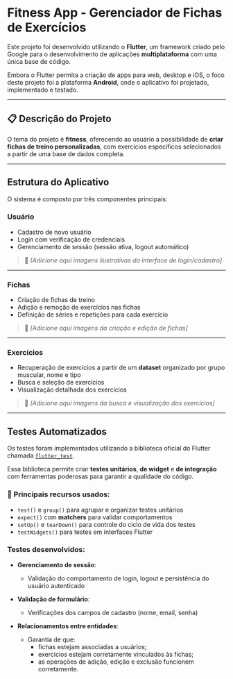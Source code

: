 # Fitness App - Gerenciador de Fichas de Exercícios

Este projeto foi desenvolvido utilizando o **Flutter**, um framework criado pelo Google para o desenvolvimento de aplicações **multiplataforma** com uma única base de código.

Embora o Flutter permita a criação de apps para web, desktop e iOS, o foco deste projeto foi a plataforma **Android**, onde o aplicativo foi projetado, implementado e testado.

---

## 📋 Descrição do Projeto

O tema do projeto é **fitness**, oferecendo ao usuário a possibilidade de **criar fichas de treino personalizadas**, com exercícios específicos selecionados a partir de uma base de dados completa.

---

## Estrutura do Aplicativo

O sistema é composto por três componentes principais:

### Usuário
- Cadastro de novo usuário
- Login com verificação de credenciais
- Gerenciamento de sessão (sessão ativa, logout automático)

> 📸 *[Adicione aqui imagens ilustrativas da interface de login/cadastro]*

---

### Fichas
- Criação de fichas de treino
- Adição e remoção de exercícios nas fichas
- Definição de séries e repetições para cada exercício

> 📸 *[Adicione aqui imagens da criação e edição de fichas]*

---

### Exercícios
- Recuperação de exercícios a partir de um **dataset** organizado por grupo muscular, nome e tipo
- Busca e seleção de exercícios
- Visualização detalhada dos exercícios

> 📸 *[Adicione aqui imagens da busca e visualização dos exercícios]*

---

## Testes Automatizados

Os testes foram implementados utilizando a biblioteca oficial do Flutter chamada [`flutter_test`](https://api.flutter.dev/flutter/flutter_test/flutter_test-library.html).

Essa biblioteca permite criar **testes unitários**, **de widget** e **de integração** com ferramentas poderosas para garantir a qualidade do código.

### 🔧 Principais recursos usados:
- `test()` e `group()` para agrupar e organizar testes unitários
- `expect()` com **matchers** para validar comportamentos
- `setUp()` e `tearDown()` para controle do ciclo de vida dos testes
- `testWidgets()` para testes em interfaces Flutter

### Testes desenvolvidos:

- **Gerenciamento de sessão**:
  - Validação do comportamento de login, logout e persistência do usuário autenticado

- **Validação de formulário**:
  - Verificações dos campos de cadastro (nome, email, senha)

- **Relacionamentos entre entidades**:
  - Garantia de que:
    - fichas estejam associadas a usuários;
    - exercícios estejam corretamente vinculados às fichas;
    - as operações de adição, edição e exclusão funcionem corretamente.
